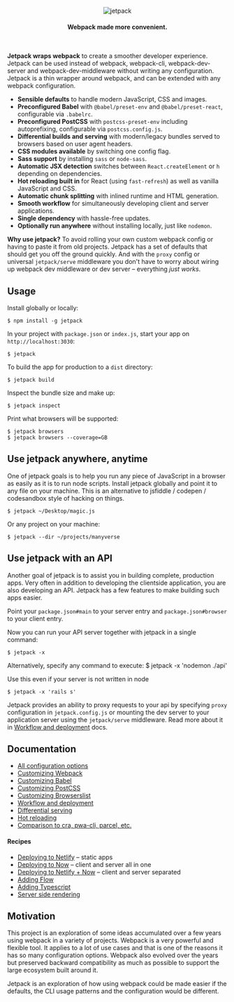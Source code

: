 <p align="center">
  <img src="https://user-images.githubusercontent.com/324440/48484676-a1690280-e80e-11e8-9835-14c6b0c5bb98.png" alt="jetpack" title="jetpack">
</p>

<h4 align="center">Webpack made more convenient.</h4>
<br />

**Jetpack wraps webpack** to create a smoother developer experience. Jetpack can be used instead of webpack, webpack-cli, webpack-dev-server and webpack-dev-middleware without writing any configuration. Jetpack is a thin wrapper around webpack, and can be extended with any webpack configuration.

- **Sensible defaults** to handle modern JavaScript, CSS and images.
- **Preconfigured Babel** with `@babel/preset-env` and `@babel/preset-react`, configurable via `.babelrc`.
- **Preconfigured PostCSS** with `postcss-preset-env` including autoprefixing, configurable via `postcss.config.js`.
- **Differential builds and serving** with modern/legacy bundles served to browsers based on user agent headers.
- **CSS modules available** by switching one config flag.
- **Sass support** by installing `sass` or `node-sass`.
- **Automatic JSX detection** switches between `React.createElement` or `h` depending on dependencies.
- **Hot reloading built in** for React (using `fast-refresh`) as well as vanilla JavaScript and CSS.
- **Automatic chunk splitting** with inlined runtime and HTML generation.
- **Smooth workflow** for simultaneously developing client and server applications.
- **Single dependency** with hassle-free updates.
- **Optionally run anywhere** without installing locally, just like `nodemon`.

**Why use jetpack?** To avoid rolling your own custom webpack config or having to paste it from old projects. Jetpack has a set of defaults that should get you off the ground quickly. And with the `proxy` config or universal `jetpack/serve` middleware you don't have to worry about wiring up webpack dev middleware or dev server – everything _just works_.

## Usage

Install globally or locally:

    $ npm install -g jetpack

In your project with `package.json` or `index.js`, start your app on `http://localhost:3030`:

    $ jetpack

To build the app for production to a `dist` directory:

    $ jetpack build

Inspect the bundle size and make up:

    $ jetpack inspect

Print what browsers will be supported:

    $ jetpack browsers
    $ jetpack browsers --coverage=GB

## Use jetpack anywhere, anytime

One of jetpack goals is to help you run any piece of JavaScript in a browser as easily as it is to run node scripts. Install jetpack globally and point it to any file on your machine. This is an alternative to jsfiddle / codepen / codesandbox style of hacking on things.

    $ jetpack ~/Desktop/magic.js

Or any project on your machine:

    $ jetpack --dir ~/projects/manyverse

## Use jetpack with an API

Another goal of jetpack is to assist you in building complete, production apps. Very often in addition to developing the clientside application, you are also developing an API. Jetpack has a few features to make building such apps easier.

Point your `package.json#main` to your server entry and `package.json#browser` to your client entry.

Now you can run your API server together with jetpack in a single command:

    $ jetpack -x

Alternatively, specify any command to execute:
    $ jetpack -x 'nodemon ./api'

Use this even if your server is not written in node

    $ jetpack -x 'rails s'

Jetpack provides an ability to proxy requests to your api by specifying `proxy` configuration in `jetpack.config.js` or mounting the dev server to your application server using the `jetpack/serve` middleware. Read more about it in [Workflow and deployment](./docs/06-workflow-and-deployment.md) docs.

## Documentation

* [All configuration options](./docs/01-configuration-options.md)
* [Customizing Webpack](./docs/02-customizing-webpack.md)
* [Customizing Babel](./docs/03-customizing-babel.md)
* [Customizing PostCSS](./docs/04-customizing-postcss.md)
* [Customizing Browserslist](./docs/05-customizing-browserslist.md)
* [Workflow and deployment](./docs/06-workflow-and-deployment.md)
* [Differential serving](./docs/07-differential-serving.md)
* [Hot reloading](./docs/08-hot-reloading.md)
* [Comparison to cra, pwa-cli, parcel, etc.](./docs/09-comparison.md)

#### Recipes

* [Deploying to Netlify](./docs/recipe-01-deploying-to-netlify.md) – static apps
* [Deploying to Now](./docs/recipe-02-deploying-to-now.md) – client and server all in one
* [Deploying to Netlify + Now](./docs/recipe-03-deploying-to-netlify-plus-now.md) – client and server separated
* [Adding Flow](./docs/recipe-04-adding-flow.md)
* [Adding Typescript](./docs/recipe-05-adding-typescript.md)
* [Server side rendering](./docs/recipe-06-server-side-rendering.md)

## Motivation

This project is an exploration of some ideas accumulated over a few years using webpack in a variety of projects. Webpack is a very powerful and flexible tool. It applies to a lot of use cases and that is one of the reasons it has so many configuration options. Webpack also evolved over the years but preserved backward compatibility as much as possible to support the large ecosystem built around it.

Jetpack is an exploration of how using webpack could be made easier if the defaults, the CLI usage patterns and the configuration would be different.
